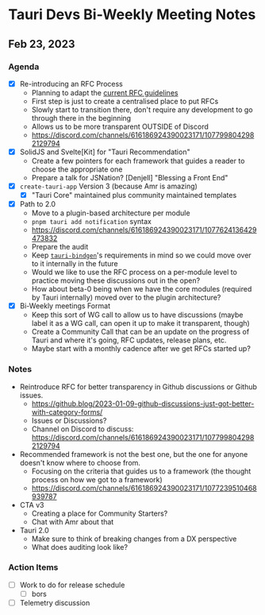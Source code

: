 # Tauri Devs Bi-Weekly Meeting Notes

## Feb 23, 2023

### Agenda

-   [x] Re-introducing an RFC Process
    -   Planning to adapt the
        [current RFC guidelines](https://github.com/tauri-apps/rfcs)
    -   First step is just to create a centralised place to put RFCs
    -   Slowly start to transition there, don't require any development to go
        through there in the beginning
    -   Allows us to be more transparent OUTSIDE of Discord
    -   https://discord.com/channels/616186924390023171/1077998042982129794
-   [x] SolidJS and Svelte[Kit] for "Tauri Recommendation"
    -   Create a few pointers for each framework that guides a reader to choose
        the appropriate one
    -   Prepare a talk for JSNation? [Denjell] "Blessing a Front End"
-   [x] `create-tauri-app` Version 3 (because Amr is amazing)
    -   [x] "Tauri Core" maintained plus community maintained templates
-   [x] Path to 2.0
    -   Move to a plugin-based architecture per module
    -   `pnpm tauri add notification` syntax
    -   https://discord.com/channels/616186924390023171/1077624136429473832
    -   Prepare the audit
    -   Keep [`tauri-bindgen`](https://github.com/tauri-apps/tauri-bindgen)'s
        requirements in mind so we could move over to it internally in the
        future
    -   Would we like to use the RFC process on a per-module level to practice
        moving these discussions out in the open?
    -   How about beta-0 being when we have the core modules (required by Tauri
        internally) moved over to the plugin architecture?
-   [x] Bi-Weekly meetings Format
    -   Keep this sort of WG call to allow us to have discussions (maybe label
        it as a WG call, can open it up to make it transparent, though)
    -   Create a Community Call that can be an update on the progress of Tauri
        and where it's going, RFC updates, release plans, etc.
    -   Maybe start with a monthly cadence after we get RFCs started up?

### Notes

-   Reintroduce RFC for better transparency in Github discussions or Github
    issues.
    -   https://github.blog/2023-01-09-github-discussions-just-got-better-with-category-forms/
    -   Issues or Discussions?
    -   Channel on Discord to discuss:
        https://discord.com/channels/616186924390023171/1077998042982129794
-   Recommended framework is not the best one, but the one for anyone doesn't
    know where to choose from.
    -   Focusing on the criteria that guides us to a framework (the thought
        process on how we got to a framework)
    -   https://discord.com/channels/616186924390023171/1077239510468939787
-   CTA v3
    -   Creating a place for Community Starters?
    -   Chat with Amr about that
-   Tauri 2.0
    -   Make sure to think of breaking changes from a DX perspective
    -   What does auditing look like?

### Action Items

-   [ ] Work to do for release schedule
    -   [ ] bors
-   [ ] Telemetry discussion
